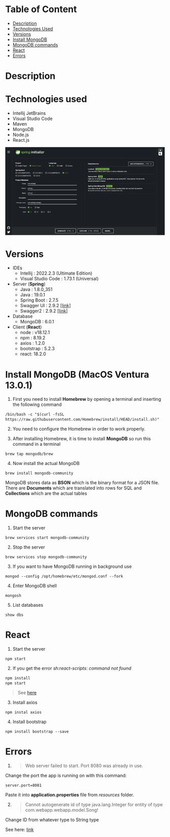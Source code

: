 # Table of Content

- [Description](#description)
- [Technologies Used](#technologies-used)
- [Versions](#versions)
- [Install MongoDB](#install-mongodb)
- [MongoDB commands](#mongodb-commands)
- [React](#react)
- [Errors](#errors)


# Description

# Technologies used

- Intellij JetBrains
- Visual Studio Code
- Maven
- MongoDB
- Node.js
- React.js 

![spring_initializr](media/spring_initializr.png)

# Versions

- IDEs
  - Intellij : 2022.2.3 (Ultimate Edition)
  - Visual Studio Code : 1.73.1 (Universal)
- Server (**Spring**)
  - Java : 1.8.0_351
  - Java : 19.0.1
  - Spring Boot : 2.7.5
  - Swagger UI : 2.9.2 [[link]](https://mvnrepository.com/artifact/io.springfox/springfox-swagger-ui/2.9.2)
  - Swagger2 : 2.9.2 [[link]](https://mvnrepository.com/artifact/io.springfox/springfox-swagger2/2.9.2)
- Database
  - MongoDB : 6.0.1
- Client (**React**)
  - node : v18.12.1
  - npm : 8.19.2
  - axios : 1.2.0
  - bootstrap : 5.2.3
  - react: 18.2.0

# Install MongoDB (MacOS Ventura 13.0.1)

1. First you need to install **Homebrew** by opening a terminal and inserting the following command

```
/bin/bash -c "$(curl -fsSL https://raw.githubusercontent.com/Homebrew/install/HEAD/install.sh)"
```

2. You need to configure the Homebrew in order to work properly.

3. After installing Homebrew, it is time to install **MongoDB** so run this command in a terminal

```
brew tap mongodb/brew
```

4. Now install the actual MongoDB

```
brew install mongodb-community
```

MongoDB stores data as **BSON** which is the binary format for a JSON file.
There are **Documents** which are translated into rows for SQL and **Collections** which are the actual tables

# MongoDB commands

1. Start the server 
```
brew services start mongodb-community
```
2. Stop the server
```
brew services stop mongodb-community
```
3. If you want to have MongoDB running in background use 
```
mongod --config /opt/homebrew/etc/mongod.conf --fork
```
4. Enter MongoDB shell
```
mongosh
```
5. List databases
```
show dbs
```

# React

1. Start the server 
```
npm start
```

2. If you get the error *sh:react-scripts: command not found*
```
npm install
npm start
```
> See [here](https://stackoverflow.com/questions/40546231/sh-react-scripts-command-not-found-after-running-npm-start)

3. Install axios
```
npm instal axios
```
4. Install bootstrap
```
npm install bootstrap --save
```
# Errors

1. > Web server failed to start. Port 8080 was already in use.

Change the port the app is running on with this command:

```
server.port=8081
```

Paste it into **application.properties** file from *resources* folder.

2. > Cannot autogenerate id of type java.lang.Integer for entity of type com.webapp.webapp.model.Song!

Change ID from whatever type to String type

See
here: [link](https://stackoverflow.com/questions/71351310/cannot-autogenerate-id-of-type-java-lang-long-for-entity-of-type-entity-mongod)